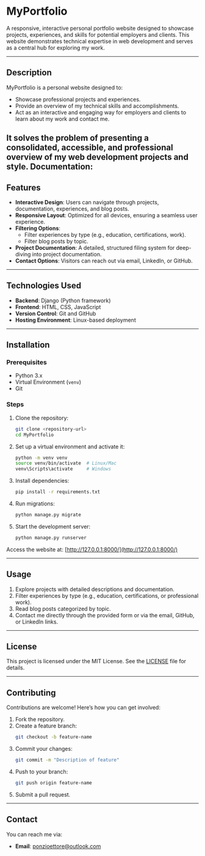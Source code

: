 # **MyPortfolio**

A responsive, interactive personal portfolio website designed to showcase projects, experiences, and skills for potential employers and clients. This website demonstrates technical expertise in web development and serves as a central hub for exploring my work.

---

## **Description**

MyPortfolio is a personal website designed to:
- Showcase professional projects and experiences.
- Provide an overview of my technical skills and accomplishments.
- Act as an interactive and engaging way for employers and clients to learn about my work and contact me.

It solves the problem of presenting a consolidated, accessible, and professional overview of my web development projects and style.
**Documentation:** 
---

## **Features**

- **Interactive Design**: Users can navigate through projects, documentation, experiences, and blog posts.
- **Responsive Layout**: Optimized for all devices, ensuring a seamless user experience.
- **Filtering Options**:
  - Filter experiences by type (e.g., education, certifications, work).
  - Filter blog posts by topic.
- **Project Documentation**: A detailed, structured filing system for deep-diving into project documentation.
- **Contact Options**: Visitors can reach out via email, LinkedIn, or GitHub.

---

## **Technologies Used**

- **Backend**: Django (Python framework)  
- **Frontend**: HTML, CSS, JavaScript  
- **Version Control**: Git and GitHub  
- **Hosting Environment**: Linux-based deployment  

---

## **Installation**

### **Prerequisites**
- Python 3.x
- Virtual Environment (`venv`)
- Git

### **Steps**

1. Clone the repository:
   ```bash
   git clone <repository-url>
   cd MyPortfolio
   ```
2. Set up a virtual environment and activate it:
   ```bash
   python -m venv venv
   source venv/bin/activate  # Linux/Mac
   venv\Scripts\activate     # Windows
   ```
3. Install dependencies:
   ```bash
   pip install -r requirements.txt
   ```
4. Run migrations:
   ```bash
   python manage.py migrate
   ```
5. Start the development server:
   ```bash
   python manage.py runserver
   ```

Access the website at: [http://127.0.0.1:8000/](http://127.0.0.1:8000/)

---

## **Usage**

1. Explore projects with detailed descriptions and documentation.
2. Filter experiences by type (e.g., education, certifications, or professional work).
3. Read blog posts categorized by topic.
4. Contact me directly through the provided form or via the email, GitHub, or LinkedIn links.

---

## **License**

This project is licensed under the MIT License. See the [LICENSE](LICENSE) file for details.

---

## **Contributing**

Contributions are welcome! Here’s how you can get involved:

1. Fork the repository.
2. Create a feature branch:
   ```bash
   git checkout -b feature-name
   ```
3. Commit your changes:
   ```bash
   git commit -m "Description of feature"
   ```
4. Push to your branch:
   ```bash
   git push origin feature-name
   ```
5. Submit a pull request.

---

## **Contact**

You can reach me via:
- **Email**: ponzioettore@outlook.com  
  
